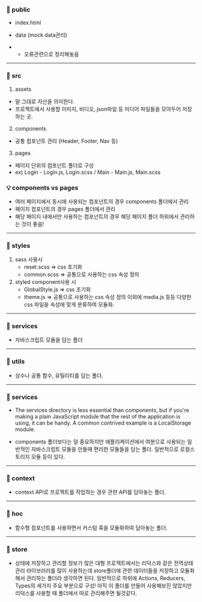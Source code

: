 ### 📁 public

* index.html
* data (mock data관리)

* + 오류관련으로 정리해놓음

---

### 📁 src

1. assets

* 말 그대로 자산을 의미한다.
* 프로젝트에서 사용할 이미지, 비디오, json파일 등 미디어 파일들을 모아두어 저장하는 곳.

2. components

* 공통 컴포넌트 관리 (Header, Footer, Nav 등)

3. pages

* 페이지 단위의 컴포넌트 폴더로 구성
* ex) Login - Login.js, Login.scss / Main - Main.js, Main.scss

### 💡 components vs pages

* 여러 페이지에서 동시에 사용되는 컴포넌트의 경우 components 폴더에서 관리
* 페이지 컴포넌트의 경우 pages 폴더에서 관리
* 해당 페이지 내에서만 사용하는 컴포넌트의 경우 해당 페이지 폴더 하위에서 관리하는 것이 좋음!

---

### 📁 styles

1. sass 사용시
    * reset.scss => css 초기화
    * common.scss => 공통으로 사용하는 css 속성 정의
2. styled component사용 시
    * GlobalStyle.js => css 초기화
    * theme.js => 공통으로 사용하는 css 속성 정의 이외에 media.js 등등 다양한 css 파일을 속성에 맞게 분류하여 모듈화.

---

### 📁 services

* 자바스크립트 모듈을 담는 폴더

---

### 📁 utils

* 상수나 공통 함수, 유틸리티를 담는 폴더.

---

### 📁 services

* The services directory is less essential than components, but if you're making a plain JavaScript module that the rest of the application is using, it can be handy. A common contrived example is a LocalStorage module.

* components 폴더보다는 덜 중요하지만 애플리케이션에서 여분으로 사용되는 일반적인 자바스크립트 모듈을 만들때 편리한 모듈들을 담는 폴더. 일반적으로 로컬스토리지 모듈 등이 있다.

---

### 📁 context

* context API로 프로젝트를 작업하는 경우 관련 API를 담아놓는 폴더.

---

### 📁 hoc

* 함수형 컴포넌트를 사용하면서 커스텀 훅을 모듈화하여 담아놓는 폴더.

---

### 📁 store

* 상태에 저장하고 관리할 정보가 많은 대형 프로젝트에서는 리덕스와 같은 전역상태 관리 라이브러리를 많이 사용하는데 store폴더에 관련 데이터들을 저장하고 모듈화해서 관리하는 폴더라 생각하면 된다. 일반적으로 하위에 Actions, Reducers, Types의 세가지 주요 부분으로 구성! 아직 이 폴더를 만들어 사용해보진 않았지만 리덕스를 사용할 때 폴더에서 따로 관리해주면 될것같다.